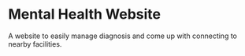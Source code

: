 # Mental Health Website
A website to easily manage diagnosis and come up with connecting to nearby facilities. 
